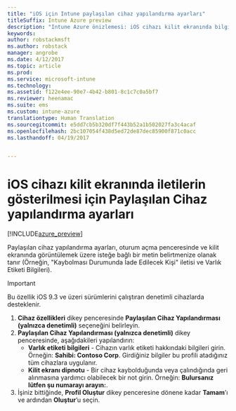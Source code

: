 ```yaml
---
title: "iOS için Intune paylaşılan cihaz yapılandırma ayarları"
titleSuffix: Intune Azure preview
description: "Intune Azure önizlemesi: iOS cihazı kilit ekranında bilgilerin görüntülenmesi için kullanabileceğiniz Intune ayarlarını öğrenin."
keywords: 
author: robstackmsft
ms.author: robstack
manager: angrobe
ms.date: 4/12/2017
ms.topic: article
ms.prod: 
ms.service: microsoft-intune
ms.technology: 
ms.assetid: f122e4ee-90e7-4b42-b801-8c1c7c0a5bf7
ms.reviewer: heenamac
ms.suite: ems
ms.custom: intune-azure
translationtype: Human Translation
ms.sourcegitcommit: e5dd7cb5b320df7f443b52a1b502027fa3c4acaf
ms.openlocfilehash: 2bc107054f438d5ed72de87dec85900f871c0acc
ms.lasthandoff: 04/19/2017


---
```


# <a name="shared-device-configuration-settings-to-display-messages-on-the-ios-device-lock-screen"></a>iOS cihazı kilit ekranında iletilerin gösterilmesi için Paylaşılan Cihaz yapılandırma ayarları

[!INCLUDE[azure_preview](../includes/azure_preview.md)]

Paylaşılan cihaz yapılandırma ayarları, oturum açma penceresinde ve kilit ekranında görüntülemek üzere isteğe bağlı bir metin belirtmenize olanak tanır (Örneğin, "Kaybolması Durumunda İade Edilecek Kişi" iletisi ve Varlık Etiketi Bilgileri). 

>[!IMPORTANT]
> Bu özellik iOS 9.3 ve üzeri sürümlerini çalıştıran denetimli cihazlarda desteklenir.

1. **Cihaz özellikleri** dikey penceresinde **Paylaşılan Cihaz Yapılandırması (yalnızca denetimli)** seçeneğini belirleyin.
2. **Paylaşılan Cihaz Yapılandırması (yalnızca denetimli)** dikey penceresinde, aşağıdakileri yapılandırın:
    - **Varlık etiketi bilgileri** - Cihazın varlık etiketi hakkındaki bilgileri girin. Örneğin: **Sahibi: Contoso Corp**. Girdiğiniz bilgiler bu profili atadığınız tüm cihazlara uygulanır.
    - **Kilit ekranı dipnotu** - Bir cihaz kaybolduğunda veya çalındığında geri alınmasına yardımcı olabilecek bir not girin. Örneğin: **Bulursanız lütfen şu numarayı arayın:**.
3. İşiniz bittiğinde, **Profil Oluştur** dikey penceresine dönene kadar **Tamam**’ı ve ardından **Oluştur**’u seçin. 

